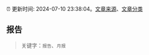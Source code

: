 :alarm_clock: 更新时间: 2024-07-10 23:38:04。[文章来源](/README.md)、[文章分类](/TAGS.md)

## 报告


> 关键字：`报告`、`月报`



